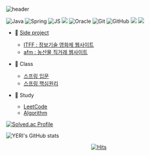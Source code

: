 ![header](https://capsule-render.vercel.app/api?type=waving&color=timeGradient&height=200&section=header&text=YERI💫&fontSize=50&animation=twinkling)

![Java](https://img.shields.io/badge/Java-007396.svg?&style=for-the-badge&logo=Java&logoColor=white)
![Spring](https://img.shields.io/badge/Spring-6DB33F.svg?&style=for-the-badge&logo=Spring&logoColor=white)
![JS](https://img.shields.io/badge/JavaScript-F7DF1E.svg?&style=for-the-badge&logo=JavaScript&logoColor=white)
<img src="https://img.shields.io/badge/jquery-0769AD?style=for-the-badge&logo=jquery&logoColor=white">
![Oracle](https://img.shields.io/badge/Oracle-F80000.svg?&style=for-the-badge&logo=Oracle&logoColor=white)
![Git](https://img.shields.io/badge/Git-F05032.svg?&style=for-the-badge&logo=Git&logoColor=white)
![GitHub](https://img.shields.io/badge/GitHub-181717.svg?&style=for-the-badge&logo=GitHub&logoColor=white)
<img src="https://img.shields.io/badge/html5-E34F26?style=for-the-badge&logo=html5&logoColor=white">
<img src="https://img.shields.io/badge/css-1572B6?style=for-the-badge&logo=css3&logoColor=white">


- 🌱 [Side project](https://jyr3177.notion.site/c3d04fffc9b44c5aae74c7e965d08755?v=9dcb8e798e7e413f9a6d3592438ff174&pvs=4)
  - [ITFF : 정보기술 영화제 웹사이트](https://github.com/yeri3177/itff3)
  - [afm : 농산물 직거래 웹사이트](https://github.com/yeri3177/afmSemiProject)

- 🌟 Class
  - [스프링 입문](https://github.com/yeri3177/hello-spring)
  - [스프링 핵심원리](https://github.com/yeri3177/core)
    
- 📝 Study
  - [LeetCode](https://github.com/yeri3177/LeetCode)
  - [Algorithm](https://github.com/yeri3177/Algorithm)

[![Solved.ac Profile](http://mazassumnida.wtf/api/v2/generate_badge?boj=yeri3177)](https://solved.ac/yeri3177/)

![YERI's GitHub stats](https://github-readme-stats.vercel.app/api?username=yeri3177&show_icons=true)



<!-- 
![YERI's GitHub stats](https://github-readme-stats.vercel.app/api?username=yeri3177&show_icons=true&theme=merko)
-->
<div align=center>	
  
[![Hits](https://hits.seeyoufarm.com/api/count/incr/badge.svg?url=https%3A%2F%2Fgithub.com%2Fyeri3177&count_bg=%23F7E874&title_bg=%23555555&icon=github.svg&icon_color=%23E7E7E7&title=hits&edge_flat=false)](https://hits.seeyoufarm.com)
  
</div>

<!--
**yeri3177/yeri3177** is a ✨ _special_ ✨ repository because its `README.md` (this file) appears on your GitHub profile.

Here are some ideas to get you started:

- 🔭 I’m currently working on ...
- 🌱 I’m currently learning ...
- 👯 I’m looking to collaborate on ...
- 🤔 I’m looking for help with ...
- 💬 Ask me about ...
- 📫 How to reach me: ...
- 😄 Pronouns: ...
- ⚡ Fun fact: ...
-->
